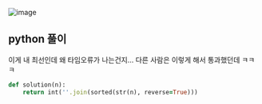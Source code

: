 ![image](https://user-images.githubusercontent.com/45659433/157171606-640d62da-8133-4e64-b00f-6e7221c683c5.png)

##  python 풀이 

이게 내 최선인데 왜 타임오류가 나는건지...
다른 사람은 이렇게 해서 통과했던데 ㅋㅋㅋ
```ruby
def solution(n):
    return int(''.join(sorted(str(n), reverse=True)))
```
<!--stackedit_data:
eyJoaXN0b3J5IjpbMTExNDc1MDc0OV19
-->
